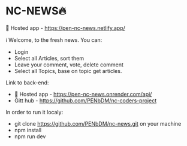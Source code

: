 # NC-NEWS🔥

🔗 Hosted app - https://pen-nc-news.netlify.app/

ℹ️ Welcome, to the fresh news. You can:
- Login
- Select all Articles, sort them
- Leave your comment, vote, delete comment
- Select all Topics, base on topic get articles.

Link to back-end: 
- 🔗 Hosted app - https://pen-nc-news.onrender.com/api/
- Gitt hub - https://github.com/PENbDM/nc-coders-project

In order to run it localy:
- git clone https://github.com/PENbDM/nc-news.git on your machine
- npm install
- npm run dev 
